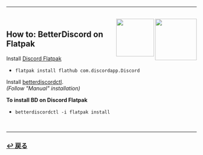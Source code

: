 <hr>
<br>
<img src="https://avatars.githubusercontent.com/u/27268838?s=280&v=4" align="right" width="110"></a>
<img src="https://www.svgrepo.com/show/353655/discord-icon.svg" align="right" width="100"></a>

## How to: BetterDiscord on Flatpak

Install [Discord Flatpak](https://flathub.org/apps/details/com.discordapp.Discord)  
* `flatpak install flathub com.discordapp.Discord`

Install [betterdiscordctl](https://github.com/bb010g/betterdiscordctl).  
*(Follow "Manual" installation)*

**To install BD on Discord Flatpak**  
* `betterdiscordctl -i flatpak install`

<br>
<hr>
<h3><a href="https://github.com/czarhex/dotfiles#readme"><b>↩ 戻る</b></a></h3>
